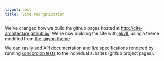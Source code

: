 ```yaml
---
layout: post
title:  Site reorganization
---
```


We've changed how we build the github pages hosted at <http://cite-architecture.github.io/>.  We're now building the site with [jekyll](http://jekyllrb.com/), using a theme modified from [the lanyon theme](https://github.com/poole/lanyon). 

We can easily add API documentation and live specifications rendered by running [concordion tests](http://concordion.org/) to the individual subsites (github project pages).
